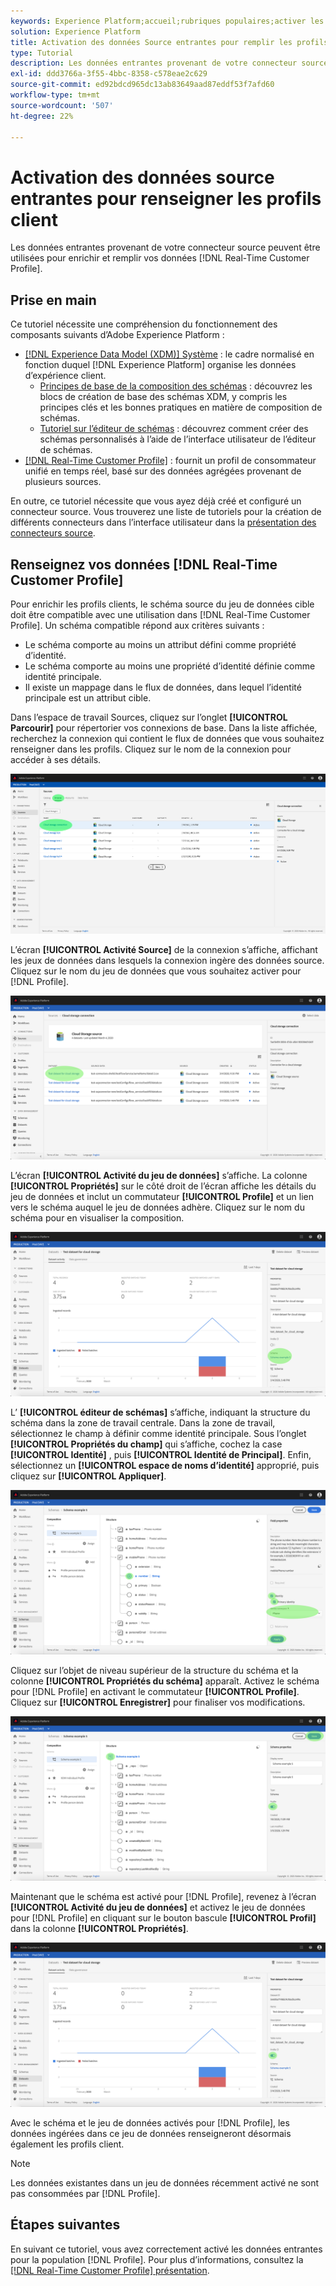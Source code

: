 ```yaml
---
keywords: Experience Platform;accueil;rubriques populaires;activer les données entrantes;remplir le profil;renseigner rtcp;profil unifié renseigné
solution: Experience Platform
title: Activation des données Source entrantes pour remplir les profils client dans l’interface utilisateur
type: Tutorial
description: Les données entrantes provenant de votre connecteur source peuvent être utilisées pour enrichir et renseigner vos données Real-Time Customer Profile.
exl-id: ddd3766a-3f55-4bbc-8358-c578eae2c629
source-git-commit: ed92bdcd965dc13ab83649aad87eddf53f7afd60
workflow-type: tm+mt
source-wordcount: '507'
ht-degree: 22%

---
```


# Activation des données source entrantes pour renseigner les profils client

Les données entrantes provenant de votre connecteur source peuvent être utilisées pour enrichir et remplir vos données [!DNL Real-Time Customer Profile].

## Prise en main

Ce tutoriel nécessite une compréhension du fonctionnement des composants suivants d’Adobe Experience Platform :

- [[!DNL Experience Data Model (XDM)] Système](../../../xdm/home.md) : le cadre normalisé en fonction duquel [!DNL Experience Platform] organise les données d’expérience client.
   - [Principes de base de la composition des schémas](../../../xdm/schema/composition.md) : découvrez les blocs de création de base des schémas XDM, y compris les principes clés et les bonnes pratiques en matière de composition de schémas.
   - [Tutoriel sur l’éditeur de schémas](../../../xdm/tutorials/create-schema-ui.md) : découvrez comment créer des schémas personnalisés à l’aide de l’interface utilisateur de l’éditeur de schémas.
- [[!DNL Real-Time Customer Profile]](../../../profile/home.md) : fournit un profil de consommateur unifié en temps réel, basé sur des données agrégées provenant de plusieurs sources.

En outre, ce tutoriel nécessite que vous ayez déjà créé et configuré un connecteur source.  Vous trouverez une liste de tutoriels pour la création de différents connecteurs dans l’interface utilisateur dans la [présentation des connecteurs source](../../home.md).

## Renseignez vos données [!DNL Real-Time Customer Profile]

Pour enrichir les profils clients, le schéma source du jeu de données cible doit être compatible avec une utilisation dans [!DNL Real-Time Customer Profile]. Un schéma compatible répond aux critères suivants :

- Le schéma comporte au moins un attribut défini comme propriété d’identité.
- Le schéma comporte au moins une propriété d’identité définie comme identité principale.
- Il existe un mappage dans le flux de données, dans lequel l’identité principale est un attribut cible.

Dans l’espace de travail Sources, cliquez sur l’onglet **[!UICONTROL Parcourir]** pour répertorier vos connexions de base. Dans la liste affichée, recherchez la connexion qui contient le flux de données que vous souhaitez renseigner dans les profils. Cliquez sur le nom de la connexion pour accéder à ses détails.

![](../../images/tutorials/dataflow/cloud-storage/batch/browse.png)

L’écran **[!UICONTROL Activité Source]** de la connexion s’affiche, affichant les jeux de données dans lesquels la connexion ingère des données source. Cliquez sur le nom du jeu de données que vous souhaitez activer pour [!DNL Profile].

![](../../images/tutorials/dataflow/cloud-storage/batch/dataset-dataflow.png)

L’écran **[!UICONTROL Activité du jeu de données]** s’affiche. La colonne **[!UICONTROL Propriétés]** sur le côté droit de l’écran affiche les détails du jeu de données et inclut un commutateur **[!UICONTROL Profile]** et un lien vers le schéma auquel le jeu de données adhère. Cliquez sur le nom du schéma pour en visualiser la composition.

![](../../images/tutorials/dataflow/cloud-storage/batch/select-dataset-schema.png)

L’ **[!UICONTROL éditeur de schémas]** s’affiche, indiquant la structure du schéma dans la zone de travail centrale. Dans la zone de travail, sélectionnez le champ à définir comme identité principale. Sous l’onglet **[!UICONTROL Propriétés du champ]** qui s’affiche, cochez la case **[!UICONTROL Identité]** , puis **[!UICONTROL Identité de Principal]**. Enfin, sélectionnez un **[!UICONTROL espace de noms d’identité]** approprié, puis cliquez sur **[!UICONTROL Appliquer]**.

![](../../images/tutorials/dataflow/cloud-storage/batch/set-schema-identity.png)

Cliquez sur l’objet de niveau supérieur de la structure du schéma et la colonne **[!UICONTROL Propriétés du schéma]** apparaît. Activez le schéma pour [!DNL Profile] en activant le commutateur **[!UICONTROL Profile]**. Cliquez sur **[!UICONTROL Enregistrer]** pour finaliser vos modifications.

![](../../images/tutorials/dataflow/cloud-storage/batch/enable-profile.png)

Maintenant que le schéma est activé pour [!DNL Profile], revenez à l’écran **[!UICONTROL Activité du jeu de données]** et activez le jeu de données pour [!DNL Profile] en cliquant sur le bouton bascule **[!UICONTROL Profil]** dans la colonne **[!UICONTROL Propriétés]**.

![](../../images/tutorials/dataflow/cloud-storage/batch/enable-dataset-profile.png)

Avec le schéma et le jeu de données activés pour [!DNL Profile], les données ingérées dans ce jeu de données renseigneront désormais également les profils client.

>[!NOTE]
>
>Les données existantes dans un jeu de données récemment activé ne sont pas consommées par [!DNL Profile].

## Étapes suivantes

En suivant ce tutoriel, vous avez correctement activé les données entrantes pour la population [!DNL Profile]. Pour plus d’informations, consultez la [[!DNL Real-Time Customer Profile] présentation](../../../profile/home.md).

